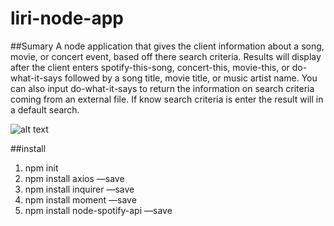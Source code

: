 # liri-node-app
  ##Sumary 
  A node application that gives the client information about a song, movie, or concert event, based off there search criteria.  Results will display after the client enters spotify-this-song, concert-this, movie-this, or do-what-it-says followed by a song title, movie title, or music artist name.  You can also input do-what-it-says to return the information on search criteria coming from an external file.  If know search criteria is enter the result will in a default search.  

![alt text](img/liri-app.gif)

##install
1. npm init 
2. npm install axios  —save
3. npm install inquirer  —save
4. npm install moment  —save
5. npm install node-spotify-api  —save


